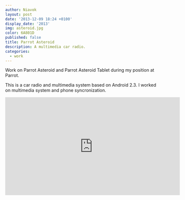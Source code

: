 ```yaml
---
author: Niavok
layout: post
date: '2013-12-09 18:24 +0100'
display_date: '2013'
img: asteroid.jpg
color: 6A801D
published: false
title: Parrot Asteroid
description: A multimedia car radio.
categories:
  - work
---
```

Work on Parrot Asteroid and Parrot Asteroid Tablet during my position at Parrot.

This is a car radio and multimedia system based on Android 2.3. I worked on multimedia system and phone syncronization.

<iframe width="560" height="315" src="https://www.youtube.com/embed/bE1My3PWJ7k" frameborder="0" allowfullscreen></iframe>

